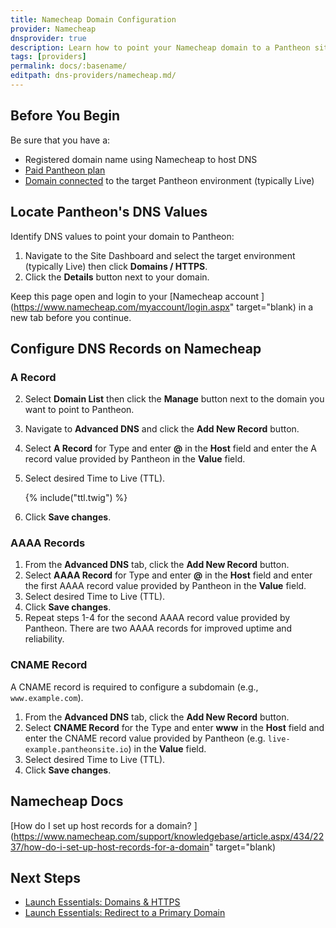 ```yaml
---
title: Namecheap Domain Configuration
provider: Namecheap
dnsprovider: true
description: Learn how to point your Namecheap domain to a Pantheon site.
tags: [providers]
permalink: docs/:basename/
editpath: dns-providers/namecheap.md/
---
```

## Before You Begin
Be sure that you have a:


- Registered domain name using Namecheap to host DNS
- [Paid Pantheon plan](/docs/guides/launch/plans/)
- [Domain connected](/docs/guides/launch/domains/) to the target Pantheon environment (typically Live)

## Locate Pantheon's DNS Values
Identify DNS values to point your domain to Pantheon:

1. Navigate to the Site Dashboard and select the target environment (typically <span class="glyphicons glyphicons-cardio"></span> Live) then click **<span class="glyphicons glyphicons-global"></span> Domains / HTTPS**.
2. Click the **Details** button next to your domain.

Keep this page open and login to your [Namecheap account <span class="glyphicons glyphicons-new-window-alt"></span>](https://www.namecheap.com/myaccount/login.aspx" target="blank) in a new tab before you continue.

## Configure DNS Records on Namecheap
### A Record
2. Select **Domain List** then click the **Manage** button next to the domain you want to point to Pantheon.
3. Navigate to **Advanced DNS** and click the **Add New Record** button.
4. Select **A Record** for Type and enter **@** in the **Host** field and enter the A record value provided by Pantheon in the **Value** field.
5. Select desired Time to Live (TTL).

    {% include("ttl.twig") %}

6. Click **Save changes**.

### AAAA Records
1. From the **Advanced DNS** tab, click the **Add New Record** button.
2. Select **AAAA Record** for Type and enter **@** in the **Host** field and enter the first AAAA record value provided by Pantheon in the **Value** field.
3. Select desired Time to Live (TTL).
4. Click **Save changes**.
5. Repeat steps 1-4 for the second AAAA record value provided by Pantheon. There are two AAAA records for improved uptime and reliability.

### CNAME Record
A CNAME record is required to configure a subdomain (e.g., `www.example.com`).

1. From the **Advanced DNS** tab, click the **Add New Record** button.
2. Select **CNAME Record** for the Type and enter **www** in the **Host** field and enter the CNAME record value provided by Pantheon (e.g. `live-example.pantheonsite.io`) in the **Value** field.
3. Select desired Time to Live (TTL).
4. Click **Save changes**.


## Namecheap Docs

[How do I set up host records for a domain? <span class="glyphicons glyphicons-new-window-alt"></span>](https://www.namecheap.com/support/knowledgebase/article.aspx/434/2237/how-do-i-set-up-host-records-for-a-domain" target="blank)

## Next Steps

* [Launch Essentials: Domains & HTTPS](/docs/guides/launch/domains/)
* [Launch Essentials: Redirect to a Primary Domain](/docs/guides/launch/redirects/)
